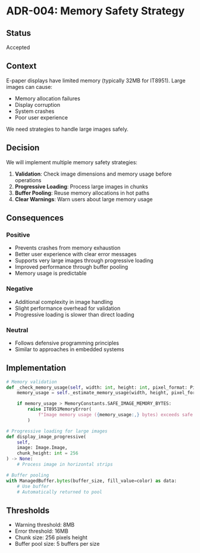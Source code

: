 # ADR-004: Memory Safety Strategy

## Status

Accepted

## Context

E-paper displays have limited memory (typically 32MB for IT8951). Large images can cause:

- Memory allocation failures
- Display corruption
- System crashes
- Poor user experience

We need strategies to handle large images safely.

## Decision

We will implement multiple memory safety strategies:

1. **Validation**: Check image dimensions and memory usage before operations
2. **Progressive Loading**: Process large images in chunks
3. **Buffer Pooling**: Reuse memory allocations in hot paths
4. **Clear Warnings**: Warn users about large memory usage

## Consequences

### Positive

- Prevents crashes from memory exhaustion
- Better user experience with clear error messages
- Supports very large images through progressive loading
- Improved performance through buffer pooling
- Memory usage is predictable

### Negative

- Additional complexity in image handling
- Slight performance overhead for validation
- Progressive loading is slower than direct loading

### Neutral

- Follows defensive programming principles
- Similar to approaches in embedded systems

## Implementation

```python
# Memory validation
def _check_memory_usage(self, width: int, height: int, pixel_format: PixelFormat) -> None:
    memory_usage = self._estimate_memory_usage(width, height, pixel_format)

    if memory_usage > MemoryConstants.SAFE_IMAGE_MEMORY_BYTES:
        raise IT8951MemoryError(
            f"Image memory usage ({memory_usage:,} bytes) exceeds safe limit"
        )

# Progressive loading for large images
def display_image_progressive(
    self,
    image: Image.Image,
    chunk_height: int = 256
) -> None:
    # Process image in horizontal strips

# Buffer pooling
with ManagedBuffer.bytes(buffer_size, fill_value=color) as data:
    # Use buffer
    # Automatically returned to pool
```

## Thresholds

- Warning threshold: 8MB
- Error threshold: 16MB
- Chunk size: 256 pixels height
- Buffer pool size: 5 buffers per size
